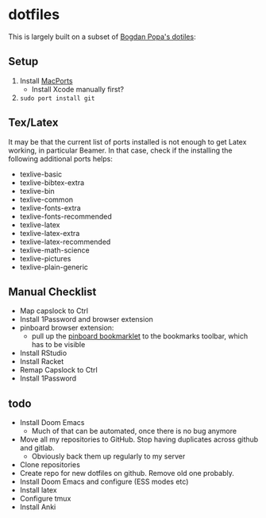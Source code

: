 # dotfiles

This is largely built on a subset of [Bogdan Popa's dotiles](https://github.com/Bogdanp/dotfiles): 

## Setup 

1. Install [MacPorts](https://www.macports.org/)
    - Install Xcode manually first?
2. `sudo port install git`

## Tex/Latex

It may be that the current list of ports installed is not enough to get Latex working, in particular Beamer. In that case, check if the installing the following additional ports helps:

- texlive-basic 
- texlive-bibtex-extra 
- texlive-bin 
- texlive-common 
- texlive-fonts-extra 
- texlive-fonts-recommended 
- texlive-latex 
- texlive-latex-extra 
- texlive-latex-recommended 
- texlive-math-science 
- texlive-pictures 
- texlive-plain-generic 

## Manual Checklist

- Map capslock to Ctrl
- Install 1Password and browser extension
- pinboard browser extension: 
    - pull up the [pinboard bookmarklet](https://pinboard.in/howto/) to the bookmarks toolbar, which has to be visible
- Install RStudio
- Install Racket
- Remap Capslock to Ctrl
- Install 1Password

## todo

- Install Doom Emacs
    - Much of that can be automated, once there is no bug anymore
- Move all my repositories to GitHub. Stop having duplicates across github and gitlab.
    - Obviously back them up regularly to my server
- Clone repositories
- Create repo for new dotfiles on github. Remove old one probably.
- Install Doom Emacs and configure (ESS modes etc)
- Install latex
- Configure tmux
- Install Anki
